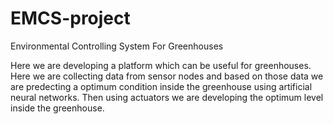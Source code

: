 # EMCS-project
Environmental Controlling System For Greenhouses

Here we are developing a platform which can be useful for greenhouses. Here we are collecting data from sensor nodes and based on those data we are predecting a optimum condition inside the greenhouse using artificial neural networks. Then using actuators we are developing the optimum level inside the greenhouse.

